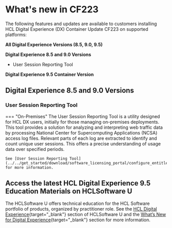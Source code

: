 # What's new in CF223

The following features and updates are available to customers installing HCL Digital Experience (DX) Container Update CF223 on supported platforms:

**All Digital Experience Versions (8.5, 9.0, 9.5)**

**Digital Experience 8.5 and 9.0 Versions**

- User Session Reporting Tool

**Digital Experience 9.5 Container Version**

## Digital Experience 8.5 and 9.0 Versions

### User Session Reporting Tool

=== "On-Premises"
    The User Session Reporting Tool is a utility designed for HCL DX users, initially for those managing on-premises deployments. This tool provides a solution for analyzing and interpreting web traffic data by processing National Center for Supercomputing Applications (NCSA) access log files. Relevant parts of each log are extracted to identify and count unique user sessions. This offers a precise understanding of usage data over specified periods.

    See [User Session Reporting Tool](../../get_started/download/software_licensing_portal/configure_entitlement_checks/user_session_reporting_tool.md) for more information.

## Access the latest HCL Digital Experience 9.5 Education Materials on HCLSoftware U

The HCLSoftware U offers technical education for the HCL Software portfolio of products, organized by practitioner role. See the [HCL Digital Experience](https://hclsoftwareu.hcltechsw.com/hcl-dx){target="_blank"} section of HCLSoftware U and the [What’s New for Digital Experience](https://hclsoftwareu.hcltechsw.com/courses?search=eyJjYXQiOiI1NSIsInRpdGxlIjoiIiwiZmlsdGVyIjoiIn0=){target="_blank"} section for more information.
